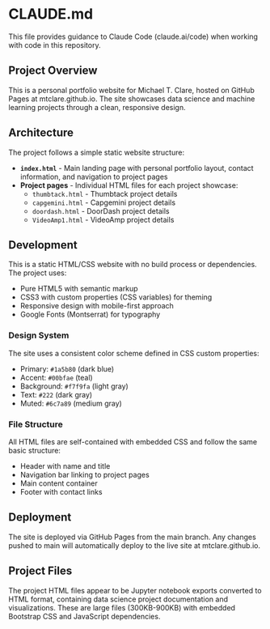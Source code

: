 # CLAUDE.md

This file provides guidance to Claude Code (claude.ai/code) when working with code in this repository.

## Project Overview

This is a personal portfolio website for Michael T. Clare, hosted on GitHub Pages at mtclare.github.io. The site showcases data science and machine learning projects through a clean, responsive design.

## Architecture

The project follows a simple static website structure:

- **`index.html`** - Main landing page with personal portfolio layout, contact information, and navigation to project pages
- **Project pages** - Individual HTML files for each project showcase:
  - `thumbtack.html` - Thumbtack project details
  - `capgemini.html` - Capgemini project details  
  - `doordash.html` - DoorDash project details
  - `VideoAmp1.html` - VideoAmp project details

## Development

This is a static HTML/CSS website with no build process or dependencies. The project uses:

- Pure HTML5 with semantic markup
- CSS3 with custom properties (CSS variables) for theming
- Responsive design with mobile-first approach
- Google Fonts (Montserrat) for typography

### Design System

The site uses a consistent color scheme defined in CSS custom properties:
- Primary: `#1a5b80` (dark blue)
- Accent: `#00bfae` (teal)
- Background: `#f7f9fa` (light gray)
- Text: `#222` (dark gray)
- Muted: `#6c7a89` (medium gray)

### File Structure

All HTML files are self-contained with embedded CSS and follow the same basic structure:
- Header with name and title
- Navigation bar linking to project pages
- Main content container
- Footer with contact links

## Deployment

The site is deployed via GitHub Pages from the main branch. Any changes pushed to main will automatically deploy to the live site at mtclare.github.io.

## Project Files

The project HTML files appear to be Jupyter notebook exports converted to HTML format, containing data science project documentation and visualizations. These are large files (300KB-900KB) with embedded Bootstrap CSS and JavaScript dependencies.